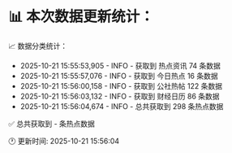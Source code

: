📊 本次数据更新统计：
==========================

📈 数据分类统计：
- 2025-10-21 15:55:53,905 - INFO - 获取到 热点资讯 74 条数据
- 2025-10-21 15:55:57,076 - INFO - 获取到 今日热点 16 条数据
- 2025-10-21 15:56:00,158 - INFO - 获取到 公社热帖 122 条数据
- 2025-10-21 15:56:03,132 - INFO - 获取到 财经日历 86 条数据
- 2025-10-21 15:56:04,674 - INFO - 总共获取到 298 条热点数据

✅ 总共获取到 - 条热点数据

🕐 更新时间: 2025-10-21 15:56:04
